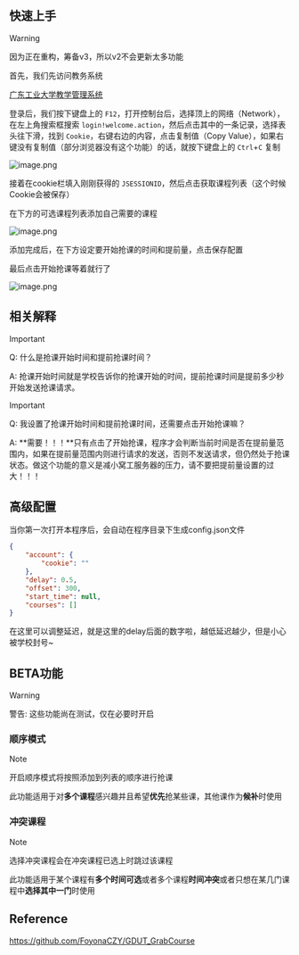 ## 快速上手

> [!warning]
>
> 因为正在重构，筹备v3，所以v2不会更新太多功能

首先，我们先访问教务系统

[广东工业大学教学管理系统](https://jxfw.gdut.edu.cn/)

登录后，我们按下键盘上的 `F12`，打开控制台后，选择顶上的网络（Network），在左上角搜索框搜索 `login!welcome.action`，然后点击其中的一条记录，选择表头往下滑，找到 `Cookie`，右键右边的内容，点击复制值（Copy Value），如果右键没有复制值（部分浏览器没有这个功能）的话，就按下键盘上的 `Ctrl`+`C` 复制

![image.png](https://cdn.jsdelivr.net/gh/GamerNoTitle/GDUTCourseGrabber/img/v2-1.png)

接着在cookie栏填入刚刚获得的 `JSESSIONID`，然后点击获取课程列表（这个时候Cookie会被保存）

在下方的可选课程列表添加自己需要的课程

![image.png](https://cdn.jsdelivr.net/gh/GamerNoTitle/GDUTCourseGrabber/img/v2-2.png)

添加完成后，在下方设定要开始抢课的时间和提前量，点击保存配置

最后点击开始抢课等着就行了

![image.png](https://cdn.jsdelivr.net/gh/GamerNoTitle/GDUTCourseGrabber/img/v2-3.png)

## 相关解释

> [!important]
>
> Q: 什么是抢课开始时间和提前抢课时间？
>
> A: 抢课开始时间就是学校告诉你的抢课开始的时间，提前抢课时间是提前多少秒开始发送抢课请求。

> [!important]
>
> Q: 我设置了抢课开始时间和提前抢课时间，还需要点击开始抢课嘛？
>
> A: **需要！！！**只有点击了开始抢课，程序才会判断当前时间是否在提前量范围内，如果在提前量范围内则进行请求的发送，否则不发送请求，但仍然处于抢课状态。做这个功能的意义是减小窝工服务器的压力，请不要把提前量设置的过大！！！


## 高级配置

当你第一次打开本程序后，会自动在程序目录下生成config.json文件

```JSON
{
    "account": {
        "cookie": ""
    },
    "delay": 0.5,
    "offset": 300,
    "start_time": null,
    "courses": []
}
```

在这里可以调整延迟，就是这里的delay后面的数字啦，越低延迟越少，但是小心被学校封号~

## BETA功能

> [!warning]
> 
> 警告: 这些功能尚在测试，仅在必要时开启

### 顺序模式

> [!note]
>
> 开启顺序模式将按照添加到列表的顺序进行抢课

此功能适用于对**多个课程**感兴趣并且希望**优先**抢某些课，其他课作为**候补**时使用

### 冲突课程

> [!note]
> 
> 选择冲突课程会在冲突课程已选上时跳过该课程

此功能适用于某个课程有**多个时间可选**或者多个课程**时间冲突**或者只想在某几门课程中**选择其中一门**时使用

## Reference

https://github.com/FoyonaCZY/GDUT_GrabCourse
